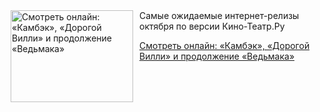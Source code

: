 <!--2025-10-02 15:30:38-->
<div class="yb">
  <div class="rss kino_teatr"><a href="https://www.kino-teatr.ru/blog/y2025/10-2/2145/" title="Смотреть онлайн: «Камбэк», «Дорогой Вилли» и продолжение «Ведьмака»"><img src="https://www.kino-teatr.ru/blog/5/4/2145/poster.jpg" width="196" height="147" align="left" hspace="5" style="margin: 0px 10px 0px 5px" alt="Смотреть онлайн: «Камбэк», «Дорогой Вилли» и продолжение «Ведьмака»"/></a>Самые ожидаемые интернет-релизы октября по версии Кино-Театр.Ру <p class="titl"><a href="https://www.kino-teatr.ru/blog/y2025/10-2/2145/">Смотреть онлайн: «Камбэк», «Дорогой Вилли» и продолжение «Ведьмака»</a></p></div>
</div>
